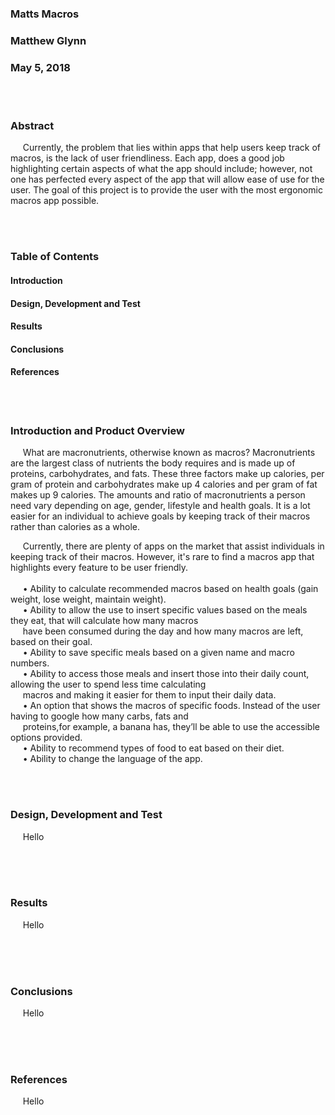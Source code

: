 ### Matts Macros
### Matthew Glynn
### May 5, 2018
<br></br>
### Abstract
&nbsp;&nbsp;&nbsp;&nbsp; Currently, the problem that lies within apps that help users keep track of macros, is the lack of user friendliness. Each app, does a good job highlighting certain aspects of what the app should include; however, not one has perfected every aspect of the app that will allow ease of use for the user. The goal of this project is to provide the user with the most ergonomic macros app possible.

<br></br>
### Table of Contents
#### Introduction
#### Design, Development and Test
#### Results
#### Conclusions
#### References

<br></br>
### Introduction and Product Overview
&nbsp;&nbsp;&nbsp;&nbsp; What are macronutrients, otherwise known as macros? Macronutrients are the largest class of nutrients the body requires and is made up of proteins, carbohydrates, and fats. These three factors make up calories, per gram of protein and carbohydrates make up 4 calories and per gram of fat makes up 9 calories. The amounts and ratio of macronutrients a person need vary depending on age, gender, lifestyle and health goals. It is a lot easier for an individual to achieve goals by keeping track of their macros rather than calories as a whole. 

&nbsp;&nbsp;&nbsp;&nbsp; Currently, there are plenty of apps on the market that assist individuals in keeping track of their macros. However, it's rare to find a macros app that highlights every feature to be user friendly.
<br></br>
&nbsp;&nbsp;&nbsp;&nbsp; •	Ability to calculate recommended macros based on health goals (gain weight, lose weight, maintain weight).   
&nbsp;&nbsp;&nbsp;&nbsp; •	Ability to allow the use to insert specific values based on the meals they eat, that will calculate how many macros  
&nbsp;&nbsp;&nbsp;&nbsp; have been consumed during the day and how many macros are left, based on their goal.   
&nbsp;&nbsp;&nbsp;&nbsp; •	Ability to save specific meals based on a given name and macro numbers.  
&nbsp;&nbsp;&nbsp;&nbsp; •	Ability to access those meals and insert those into their daily count, allowing the user to spend less time calculating  
&nbsp;&nbsp;&nbsp;&nbsp; macros and making it easier for them to input their daily data.   
&nbsp;&nbsp;&nbsp;&nbsp; •	An option that shows the macros of specific foods. Instead of the user having to google how many carbs, fats and  
&nbsp;&nbsp;&nbsp;&nbsp; proteins,for example, a banana has, they’ll be able to use the accessible options provided.   
&nbsp;&nbsp;&nbsp;&nbsp; •	Ability to recommend types of food to eat based on their diet.   
&nbsp;&nbsp;&nbsp;&nbsp; •	Ability to change the language of the app. 

<br></br>
### Design, Development and Test
&nbsp;&nbsp;&nbsp;&nbsp; Hello
<br></br>

<br></br>
### Results
&nbsp;&nbsp;&nbsp;&nbsp; Hello
<br></br>

<br></br>
### Conclusions
&nbsp;&nbsp;&nbsp;&nbsp; Hello
<br></br>

<br></br>
### References
&nbsp;&nbsp;&nbsp;&nbsp; Hello
<br></br>
